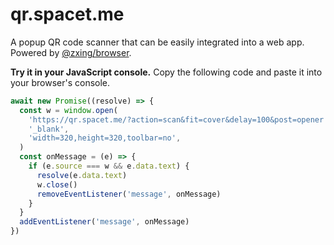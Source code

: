 # qr.spacet.me

A popup QR code scanner that can be easily integrated into a web app. Powered by [@zxing/browser](https://www.npmjs.com/package/@zxing/browser).

**Try it in your JavaScript console.** Copy the following code and paste it into your browser's console.

```js
await new Promise((resolve) => {
  const w = window.open(
    'https://qr.spacet.me/?action=scan&fit=cover&delay=100&post=opener',
    '_blank',
    'width=320,height=320,toolbar=no',
  )
  const onMessage = (e) => {
    if (e.source === w && e.data.text) {
      resolve(e.data.text)
      w.close()
      removeEventListener('message', onMessage)
    }
  }
  addEventListener('message', onMessage)
})
```
